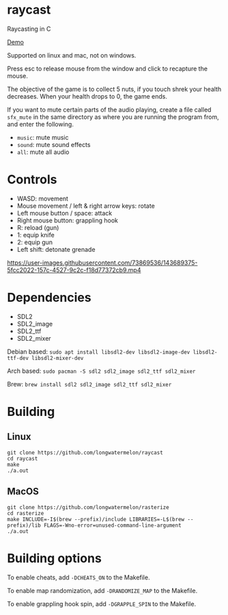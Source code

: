 # raycast
Raycasting in C

[Demo](https://longwatermelon.github.io/raycast)

Supported on linux and mac, not on windows.

Press esc to release mouse from the window and click to recapture the mouse.

The objective of the game is to collect 5 nuts, if you touch shrek your health decreases. When your health drops to 0, the game ends.

If you want to mute certain parts of the audio playing, create a file called `sfx_mute` in the same directory as where you are running the program from, and enter the following.

* `music`: mute music
* `sound`: mute sound effects
* `all`: mute all audio

# Controls
* WASD: movement
* Mouse movement / left & right arrow keys: rotate
* Left mouse button / space: attack
* Right mouse button: grappling hook
* R: reload (gun)
* 1: equip knife
* 2: equip gun
* Left shift: detonate grenade

https://user-images.githubusercontent.com/73869536/143689375-5fcc2022-157c-4527-9c2c-f18d77372cb9.mp4

# Dependencies

* SDL2
* SDL2_image
* SDL2_ttf
* SDL2_mixer

Debian based: `sudo apt install libsdl2-dev libsdl2-image-dev libsdl2-ttf-dev libsdl2-mixer-dev`

Arch based: `sudo pacman -S sdl2 sdl2_image sdl2_ttf sdl2_mixer`

Brew: `brew install sdl2 sdl2_image sdl2_ttf sdl2_mixer`

# Building

## Linux
```
git clone https://github.com/longwatermelon/raycast
cd raycast
make
./a.out
```

## MacOS
```
git clone https://github.com/longwatermelon/rasterize
cd rasterize
make INCLUDE=-I$(brew --prefix)/include LIBRARIES=-L$(brew --prefix)/lib FLAGS=-Wno-error=unused-command-line-argument
./a.out
```

# Building options
To enable cheats, add `-DCHEATS_ON` to the Makefile.

To enable map randomization, add `-DRANDOMIZE_MAP` to the Makefile.

To enable grappling hook spin, add `-DGRAPPLE_SPIN` to the Makefile.


